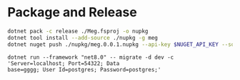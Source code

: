 # Package and Release

```bash
dotnet pack -c release ./Meg.fsproj -o nupkg
dotnet tool install --add-source ./nupkg -g meg
dotnet nuget push ./nupkg/meg.0.0.1.nupkg --api-key $NUGET_API_KEY --source https://api.nuget.org/v3/index.json
```

<!-- Some testing -->

```
dotnet run --framework "net8.0" -- migrate -d dev -c 'Server=localhost; Port=54322; Data
base=gggg; User Id=postgres; Password=postgres;'
```
